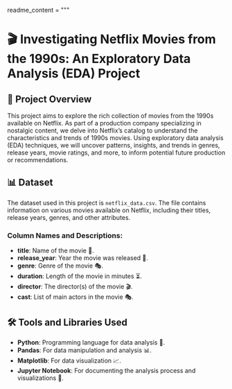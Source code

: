 readme_content = """
# 🎬 Investigating Netflix Movies from the 1990s: An Exploratory Data Analysis (EDA) Project

## 🧐 Project Overview

This project aims to explore the rich collection of movies from the 1990s available on Netflix. As part of a production company specializing in nostalgic content, we delve into Netflix’s catalog to understand the characteristics and trends of 1990s movies. Using exploratory data analysis (EDA) techniques, we will uncover patterns, insights, and trends in genres, release years, movie ratings, and more, to inform potential future production or recommendations.


## 📊 Dataset

The dataset used in this project is `netflix_data.csv`. The file contains information on various movies available on Netflix, including their titles, release years, genres, and other attributes.

### Column Names and Descriptions:
- **title**: Name of the movie 🎥.
- **release_year**: Year the movie was released 📅.
- **genre**: Genre of the movie 🎭.
- **duration**: Length of the movie in minutes ⏳.
- **director**: The director(s) of the movie 🎬.
- **cast**: List of main actors in the movie 🎭.

## 🛠️ Tools and Libraries Used

- **Python**: Programming language for data analysis 🐍.
- **Pandas**: For data manipulation and analysis 📊.
- **Matplotlib**: For data visualization 📈.
- **Jupyter Notebook**: For documenting the analysis process and visualizations 📓.


